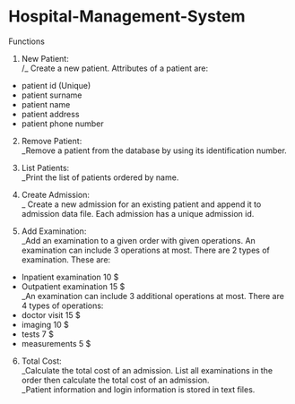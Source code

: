 # Hospital-Management-System
Functions

1. New Patient:   
/_ Create a new patient. Attributes of a patient are:
  * patient id (Unique)
  * patient surname
  * patient name
  * patient address
  * patient phone number

2. Remove Patient:   
_Remove a patient from the database by using its identification number.

3. List Patients:   
_Print the list of patients ordered by name.

4. Create Admission:  
_ Create a new admission for an existing patient and append it to admission data file.
Each admission has a unique admission id.

5. Add Examination:   
_Add an examination to a given order with given operations. An
examination can include 3 operations at most. There are 2 types of examination. These
are:
* Inpatient examination 10 $
* Outpatient examination 15 $   
_An examination can include 3 additional operations at most. There are 4 types of
operations:
* doctor visit 15 $
* imaging 10 $
* tests 7 $
* measurements 5 $

6. Total Cost:   
_Calculate the total cost of an admission. List all examinations in the order then calculate
the total cost of an admission.   
_Patient information and login information is stored in text files.

